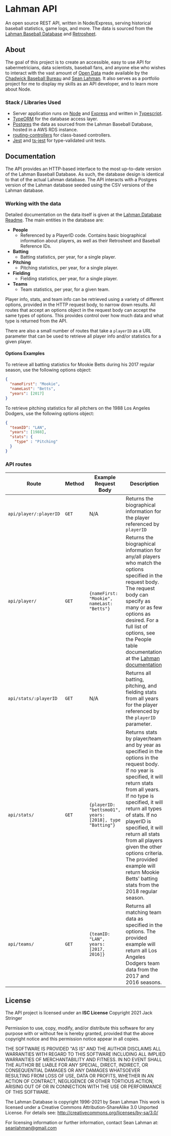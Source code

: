 # Lahman API
An open source REST API, written in Node/Express, serving historical baseball statistics, game logs, and more. The data is sourced from the 
[Lahman Baseball Database](http://www.seanlahman.com/baseball-archive/statistics/) and [Retrosheet](https://www.retrosheet.org/).

## About
The goal of this project is to create an accessible, easy to use API for sabermetricians, data scientists, baseball fans, and anyone else who wishes to interact
with the vast amount of [Open Data](https://opendatahandbook.org/guide/en/what-is-open-data/) made available by the [Chadwick Baseball Bureau](http://chadwick-bureau.com/open-data/)
and [Sean Lahman](http://www.seanlahman.com/). It also serves as a portfolio project for me to display my skills as an API developer, and to learn more about Node.

### Stack / Libraries Used
- Server application runs on [Node](https://nodejs.org/en/) and [Express](https://expressjs.com/) and written in [Typescript](https://www.typescriptlang.org/).
- [TypeORM](https://typeorm.io/#/) for the database access layer.
- [Postgres](https://www.postgresql.org/) the data as sourced from the Lahman Baseball Database, hosted in a AWS RDS instance.
- [routing-controllers](https://github.com/typestack/routing-controllers) for class-based controllers.
- [Jest](https://jestjs.io/) and [ts-jest](https://kulshekhar.github.io/ts-jest/) for type-validated unit tests.

## Documentation
The API provides an HTTP-based interface to the most up-to-date version of the Lahman Baseball Database. As such, the database design is identical to that of the actual
Lahman database. The API interacts with a Postgres version of the Lahman database seeded using the CSV versions of the Lahman database. 

### Working with the data
Detailed documentation on the data itself is given at the [Lahman Database Readme](http://www.seanlahman.com/files/database/readme2017.txt). The main entities in the database are:
- **People**
  - Referenced by a PlayerID code. Contains basic biographical information about players, as well as their Retrosheet and Baseball Reference IDs.
- **Batting**
  - Batting statistics, per year, for a single player.
- **Pitching**
  - Pitching statistics, per year, for a single player.
- **Fielding**
  - Fielding statistics, per year, for a single player.
- **Teams**
  - Team statistics, per year, for a given team. 

Player info, stats, and team info can be retrieved using a variety of different options, provided in the HTTP request body, to narrow down results. All routes that accept an
options object in the request body can accept the same types of options. This provides control over how much data and what type is returned from the API.

There are also a small number of routes that take a `playerID` as a URL parameter that can be used to retrieve all player info and/or statistics for a given player.

#### Options Examples
To retrieve all batting statistics for Mookie Betts during his 2017 regular season, use the following options object:

```json
{
  "nameFirst": "Mookie",
  "nameLast": "Betts",
  "years": [2017]
}
```

To retrieve pitching statistics for all pitchers on the 1988 Los Angeles Dodgers, use the following options object:

```json
{
  "teamID": "LAN",
  "years": [1988],
  "stats": {
    "type" : "Pitching"
  }
}
```

### API routes
| Route                  | Method | Example Request Body                                     | Description                                                                                                                                                                                                                                                                                                                                                                                                        |
|------------------------|--------|----------------------------------------------------------|--------------------------------------------------------------------------------------------------------------------------------------------------------------------------------------------------------------------------------------------------------------------------------------------------------------------------------------------------------------------------------------------------------------------|
| `api/player/:playerID` | `GET`  | N/A                                                      | Returns the biographical information for the player referenced by `playerID`                                                                                                                                                                                                                                                                                                                                       |
| `api/player/`          | `GET`  | `{nameFirst: "Mookie", nameLast: "Betts"}`               | Returns the biographical information for any/all players who match the options specified in the request body.  The request body can specify as many or as few options as desired. For a full list of options,  see the People table documentation at the [Lahman documentation](http://www.seanlahman.com/files/database/readme2017.txt)                                                                           |
| `api/stats/:playerID`  | `GET`  | N/A                                                      | Returns all batting, pitching, and fielding stats from all years for the player referenced by the `playerID` parameter.                                                                                                                                                                                                                                                                                            |
| `api/stats/`           | `GET`  | `{playerID: "bettsmo01", years: [2018], type "Batting"}` | Returns stats by player/team and by year as specified in the options in the request body. If no year is specified, it will return stats from all years. If no type is specified, it will return all types of stats. If no playerID is specified, it will return all stats from all players given the other options criteria. The provided example will return Mookie Betts' batting stats from the 2018 regular season. |
| `api/teams/`           | `GET`  | `{teamID: "LAN", years: [2017, 2016]}`                   | Returns all matching team data as specified in the options. The provided example will return all Los Angeles Dodgers team data from the 2017 and 2016 seasons.                                                                                                                                                                                                                                                     |

## License
The API project is licensed under an **ISC License**
Copyright 2021 Jack Stringer

Permission to use, copy, modify, and/or distribute this software for any purpose with or without fee is hereby granted, provided that the above copyright notice and this permission notice appear in all copies.

THE SOFTWARE IS PROVIDED "AS IS" AND THE AUTHOR DISCLAIMS ALL WARRANTIES WITH REGARD TO THIS SOFTWARE INCLUDING ALL IMPLIED WARRANTIES OF MERCHANTABILITY AND FITNESS. IN NO EVENT SHALL THE AUTHOR BE LIABLE FOR ANY SPECIAL, DIRECT, INDIRECT, OR CONSEQUENTIAL DAMAGES OR ANY DAMAGES WHATSOEVER RESULTING FROM LOSS OF USE, DATA OR PROFITS, WHETHER IN AN ACTION OF CONTRACT, NEGLIGENCE OR OTHER TORTIOUS ACTION, ARISING OUT OF OR IN CONNECTION WITH THE USE OR PERFORMANCE OF THIS SOFTWARE.

The Lahman Database is copyright 1996-2021 by Sean Lahman
This work is licensed under a Creative Commons Attribution-ShareAlike 3.0 Unported License. For details see: http://creativecommons.org/licenses/by-sa/3.0/

For licensing information or further information, contact Sean Lahman
at: seanlahman@gmail.com